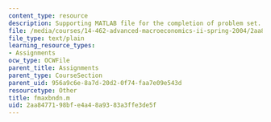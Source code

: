 ```yaml
---
content_type: resource
description: Supporting MATLAB file for the completion of problem set.
file: /media/courses/14-462-advanced-macroeconomics-ii-spring-2004/2aa8477198bfe4a48a9383a3ffe3de5f_fmaxbndn.m
file_type: text/plain
learning_resource_types:
- Assignments
ocw_type: OCWFile
parent_title: Assignments
parent_type: CourseSection
parent_uid: 956a9c6e-8a7d-20d2-0f74-faa7e09e543d
resourcetype: Other
title: fmaxbndn.m
uid: 2aa84771-98bf-e4a4-8a93-83a3ffe3de5f
---
```

